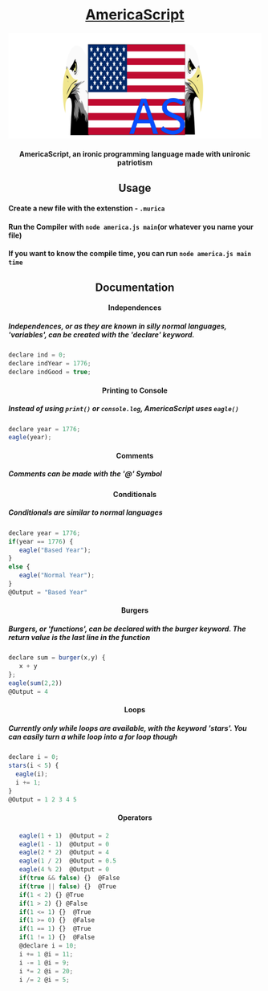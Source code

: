 <h1 align="center"><a href="https://www.reddit.com/r/GenUsa/">AmericaScript</a></h1>

![](https://raw.githubusercontent.com/DarthEggo/AmericaScript/main/america.png)

<h4 align="center">AmericaScript, an ironic programming language made with unironic patriotism</h4>

<h2 align="center">Usage</h2>
<h4>Create a new file with the extenstion - <code>.murica</code></h4>
<h4>Run the Compiler with <code>node america.js main</code>(or whatever you name your file)</h4>
<h4>If you want to know the compile time, you can run <code>node america.js main time</code></h4>

<h2 align="center">Documentation</h2>
<h4 align="center">Independences</h4>
<h5 align="left">Independences, or as they are known in silly normal languages, 'variables', can be created with the 'declare' keyword. </h5>

```js
declare ind = 0;
declare indYear = 1776;
declare indGood = true;
```
<h4 align="center">Printing to Console</h4>
<h5 align="left">Instead of using <code>print()</code> or <code>console.log</code>, AmericaScript uses <code>eagle()</code> </h5>

```js
declare year = 1776;
eagle(year);
```
<h4 align="center">Comments</h4>
<h5 align="left">Comments can be made with the '@' Symbol </h5>

<h4 align="center">Conditionals</h4>
<h5 align="left">Conditionals are similar to normal languages</h5>

```js
declare year = 1776;
if(year == 1776) {
   eagle("Based Year");
}
else {
   eagle("Normal Year");
}
@Output = "Based Year"
```

<h4 align="center">Burgers</h4>
<h5 align="left">Burgers, or 'functions', can be declared with the burger keyword. The return value is the last line in the function</h5>

```js
declare sum = burger(x,y) {
   x + y
};
eagle(sum(2,2))
@Output = 4
```

<h4 align="center">Loops</h4>
<h5 align="left">Currently only while loops are available, with the keyword 'stars'. You can easily turn a while loop into a for loop though</h5>

```js
declare i = 0;
stars(i < 5) {
  eagle(i);
  i += 1;
}
@Output = 1 2 3 4 5
```


<h4 align="center">Operators </h4>

```js
   eagle(1 + 1)  @Output = 2
   eagle(1 - 1)  @Output = 0
   eagle(2 * 2)  @Output = 4
   eagle(1 / 2)  @Output = 0.5
   eagle(4 % 2)  @Output = 0
   if(true && false) {}  @False
   if(true || false) {}  @True
   if(1 < 2) {} @True
   if(1 > 2) {} @False
   if(1 <= 1) {}  @True
   if(1 >= 0) {}  @False
   if(1 == 1) {}  @True
   if(1 != 1) {}  @False
   @declare i = 10;
   i += 1 @i = 11;
   i -= 1 @i = 9;
   i *= 2 @i = 20;
   i /= 2 @i = 5;
```






